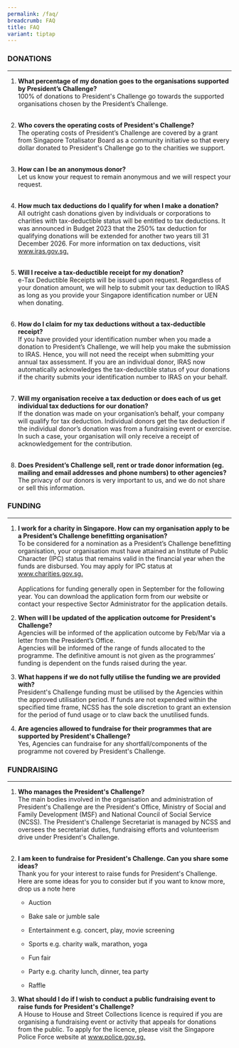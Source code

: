 ```yaml
---
permalink: /faq/
breadcrumb: FAQ
title: FAQ
variant: tiptap
---
```

<h3><strong>DONATIONS</strong></h3>
<hr>
<ol data-tight="true" class="tight">
<li>
<p><strong>What percentage of my donation goes to the organisations supported by President’s Challenge?</strong>
<br>100% of donations to President's Challenge go towards the supported organisations
chosen by the President’s Challenge.
<br>
<br>
</p>
</li>
<li>
<p><strong>Who covers the operating costs of President's Challenge?</strong>
<br>The operating costs of President’s Challenge are covered by a grant from
Singapore Totalisator Board as a community initiative so that every dollar
donated to President's Challenge go to the charities we support.
<br>
<br>
</p>
</li>
<li>
<p><strong>How can I be an anonymous donor?</strong>
<br>Let us know your request to remain anonymous and we will respect your
request.
<br>
<br>
</p>
</li>
<li>
<p><strong>How much tax deductions do I qualify for when I make a donation?</strong>
<br>All outright cash donations given by individuals or corporations to charities
with tax-deductible status will be entitled to tax deductions. It was announced
in Budget 2023 that the 250% tax deduction for qualifying donations will
be extended for another two years till 31 December 2026. For more information
on tax deductions, visit <a href="https://www.iras.gov.sg/irashome/default.aspx" rel="noopener noreferrer nofollow" target="_blank">www.iras.gov.sg.</a>
<br>
<br>
</p>
</li>
<li>
<p><strong>Will I receive a tax-deductible receipt for my donation?</strong>
<br>e-Tax Deductible Receipts will be issued upon request. Regardless of your
donation amount, we will help to submit your tax deduction to IRAS as long
as you provide your Singapore identification number or UEN when donating.
<br>
<br>
</p>
</li>
<li>
<p><strong>How do I claim for my tax deductions without a tax-deductible receipt?</strong>
<br>If you have provided your identification number when you made a donation
to President’s Challenge, we will help you make the submission to IRAS.
Hence, you will not need the receipt when submitting your annual tax assessment.
If you are an individual donor, IRAS now automatically acknowledges the
tax-deductible status of your donations if the charity submits your identification
number to IRAS on your behalf.
<br>
<br>
</p>
</li>
<li>
<p><strong>Will my organisation receive a tax deduction or does each of us get individual tax deductions for our donation?</strong>
<br>If the donation was made on your organisation’s behalf, your company will
qualify for tax deduction. Individual donors get the tax deduction if the
individual donor’s donation was from a fundraising event or exercise. In
such a case, your organisation will only receive a receipt of acknowledgement
for the contribution.
<br>
<br>
</p>
</li>
<li>
<p><strong>Does President’s Challenge sell, rent or trade donor information (eg. mailing and email addresses and phone numbers) to other agencies?</strong>
<br>The privacy of our donors is very important to us, and we do not share
or sell this information.
<br>
</p>
</li>
</ol>
<h3><strong>FUNDING</strong></h3>
<hr>
<ol data-tight="true" class="tight">
<li>
<p><strong>I work for a charity in Singapore. How can my organisation apply to be a President’s Challenge benefitting organisation?</strong>
<br>To be considered for a nomination as a President’s Challenge benefitting
organisation, your organisation must have attained an Institute of Public
Character (IPC) status that remains valid in the financial year when the
funds are disbursed. You may apply for IPC status at <a href="https://www.charities.gov.sg/Pages/Home.aspx" rel="noopener noreferrer nofollow" target="_blank">www.charities.gov.sg. </a>
<br>
<br>Applications for funding generally open in September for the following
year. You can download the application form from our website or contact
your respective Sector Administrator for the application details.
<br>
</p>
<p></p>
</li>
<li>
<p><strong>When will I be updated of the application outcome for President's Challenge?</strong>
<br>Agencies will be informed of the application outcome by Feb/Mar via a
letter from the President’s Office.
<br>Agencies will be informed of the range of funds allocated to the programme.
The definitive amount is not given as the programmes’ funding is dependent
on the funds raised during the year.</p>
<p></p>
</li>
<li>
<p><strong>What happens if we do not fully utilise the funding we are provided with?</strong>
<br>President's Challenge<strong> </strong>funding must be utilised by the
Agencies within the approved utilisation period. If funds are not expended
within the specified time frame, NCSS has the sole discretion to grant
an extension for the period of fund usage or to claw back the unutilised
funds.</p>
<p></p>
</li>
<li>
<p><strong>Are agencies allowed to fundraise for their programmes that are supported by President's Challenge?</strong>
<br>Yes, Agencies can fundraise for any shortfall/components of the programme
not covered by President's Challenge.</p>
</li>
</ol>
<h3><strong>FUNDRAISING</strong></h3>
<hr>
<ol data-tight="true" class="tight">
<li>
<p><strong>Who manages the President's Challenge?</strong>
<br>The main bodies involved in the organisation and administration of President's
Challenge are the President's Office, Ministry of Social and Family Development
(MSF) and National Council of Social Service (NCSS). The President's Challenge
Secretariat is managed by NCSS and oversees the secretariat duties, fundraising
efforts and volunteerism drive under President's Challenge.
<br>
<br>
</p>
</li>
<li>
<p><strong>I am keen to fundraise for President's Challenge. Can you share some ideas?</strong>
<br>Thank you for your interest to raise funds for President's Challenge.
Here are some ideas for you to consider but if you want to know more, drop
us a note here</p>
<ul data-tight="true" class="tight">
<li>
<p>Auction</p>
</li>
<li>
<p>Bake sale or jumble sale</p>
</li>
<li>
<p>Entertainment e.g. concert, play, movie screening</p>
</li>
<li>
<p>Sports e.g. charity walk, marathon, yoga</p>
</li>
<li>
<p>Fun fair</p>
</li>
<li>
<p>Party e.g. charity lunch, dinner, tea party</p>
</li>
<li>
<p>Raffle</p>
</li>
</ul>
<p></p>
</li>
<li>
<p><strong>What should I do if I wish to conduct a public fundraising event to raise funds for President's Challenge?</strong>
<br>A House to House and Street Collections licence is required if you are
organising a fundraising event or activity that appeals for donations from
the public. To apply for the licence, please visit the Singapore Police
Force website at <a href="https://www.police.gov.sg/" rel="noopener noreferrer nofollow" target="_blank">www.police.gov.sg.</a>
</p>
</li>
</ol>
<p></p>